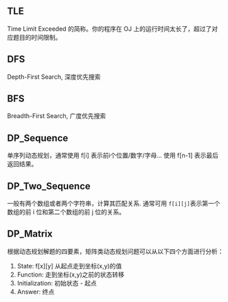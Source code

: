 ## TLE

Time Limit Exceeded 的简称。你的程序在 OJ 上的运行时间太长了，超过了对应题目的时间限制。

## DFS

Depth-First Search, 深度优先搜索

## BFS

Breadth-First Search, 广度优先搜索

## DP_Sequence

单序列动态规划，通常使用 f[i] 表示前i个位置/数字/字母... 使用 f[n-1] 表示最后返回结果。

## DP_Two_Sequence

一般有两个数组或者两个字符串，计算其匹配关系. 通常可用 `f[i][j]`表示第一个数组的前 i 位和第二个数组的前 j 位的关系。

## DP_Matrix

根据动态规划解题的四要素，矩阵类动态规划问题可以从以下四个方面进行分析：

1. State: f[x][y] 从起点走到坐标(x,y)的值
2. Function: 走到坐标(x,y)之前的状态转移
3. Initialization: 初始状态 - 起点
4. Answer: 终点